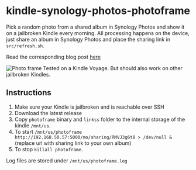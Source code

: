 # kindle-synology-photos-photoframe
Pick a random photo from a shared album in Synology Photos and show it on a jailbroken Kindle every morning.
All processing happens on the device, just share an album in Synology Photos and place the sharing link in `src/refresh.sh`.

Read the corresponding blog post [here](https://daanmiddendorp.com/tech/2022/02/14/new-destination-for-my-broken-kindle)

![Photo frame](https://daanmiddendorp.com/assets/responsive-images/895/20220214_151832.jpg)
Tested on a Kindle Voyage. But should also work on other jailbroken Kindles.


## Instructions

1. Make sure your Kindle is jailbroken and is reachable over SSH
2. Download the latest release
3. Copy `photoframe` binary and `linkss` folder to the internal storage of the kindle `/mnt/us`.
4. To start `/mnt/us/photoframe http://192.168.50.57:5000/mo/sharing/RMVJ3g6t8 > /dev/null &` (replace url with sharing link to your own album)
5. To stop `killall photoframe`.

Log files are stored under `/mnt/us/photoframe.log` 
